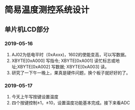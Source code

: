 # 简易温度测控系统设计

## 单片机LCD部分
### 2019-05-16
1. AJ02为低电平时（0xAxxx)，1602的使能变高，可以写数据。
2. XBYTE[0xA000] 写指令; XBYTE[0xA001] 读忙标志或地址;XBYTE[0xA002] 写数据; XBYTE[0xA003] 读。
3. 研究了一下午一晚上，果真是硬件问题，换个板子就好好的了。

### 2019-05-17
1. 今天上午写按键设置温度
2. 四个按键控制±1，±10，设置温度功能基本完成。接下来看ADC


